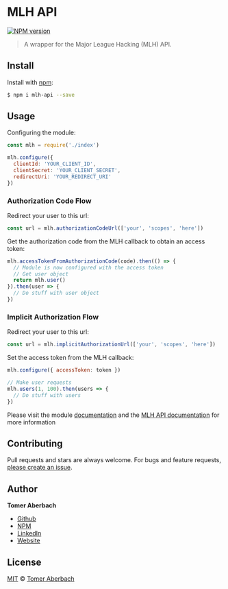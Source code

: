 # MLH API

[![NPM version](https://img.shields.io/npm/v/mlh-api.svg)](https://www.npmjs.com/package/mlh-api)

> A wrapper for the Major League Hacking (MLH) API.

## Install

Install with [npm](https://www.npmjs.com):

```sh
$ npm i mlh-api --save
```

## Usage

Configuring the module:
```js
const mlh = require('./index')

mlh.configure({
  clientId: 'YOUR_CLIENT_ID',
  clientSecret: 'YOUR_CLIENT_SECRET',
  redirectUri: 'YOUR_REDIRECT_URI'
})
```

### Authorization Code Flow

Redirect your user to this url:
```js
const url = mlh.authorizationCodeUrl(['your', 'scopes', 'here'])
```

Get the authorization code from the MLH callback to obtain an access token:
```js
mlh.accessTokenFromAuthorizationCode(code).then(() => {
  // Module is now configured with the access token
  // Get user object
  return mlh.user()
}).then(user => {
  // Do stuff with user object
})
```

### Implicit Authorization Flow

Redirect your user to this url:
```js
const url = mlh.implicitAuthorizationUrl(['your', 'scopes', 'here'])
```

Set the access token from the MLH callback:
```js
mlh.configure({ accessToken: token })

// Make user requests
mlh.users(1, 100).then(users => {
  // Do stuff with users
})
```

Please visit the module [documentation](https://tomeraberba.ch/mlh-api) and the [MLH API documentation](https://my.mlh.io/docs) for more information

## Contributing

Pull requests and stars are always welcome. For bugs and feature requests, [please create an issue](https://github.com/TomerAberbach/mlh-api/issues/new).

## Author

**Tomer Aberbach**

* [Github](https://github.com/TomerAberbach)
* [NPM](https://www.npmjs.com/~tomeraberbach)
* [LinkedIn](https://www.linkedin.com/in/tomer-a)
* [Website](https://tomeraberba.ch)

## License

[MIT](https://github.com/TomerAberbach/mlh-api/blob/main/license) © [Tomer Aberbach](https://github.com/TomerAberbach)
